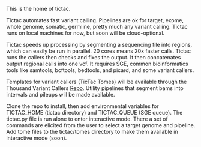 

This is the home of tictac.

Tictac automates fast variant calling. Pipelines are ok for target, exome, whole genome, somatic, germline, pretty much any variant calling. Tictac runs on local machines for now, but soon will be cloud-optional.

Tictac speeds up processing by segmenting a sequencing file into regions, which can easily be run in parallel. 20 cores means 20x faster calls. Tictac runs the callers then checks and fixes the output. It then concatenates output regional calls into one vcf. It requires SGE, common bioinformatics tools like samtools, bcftools, bedtools, and picard, and some variant callers. 

Templates for variant callers (TicTac Tomes) will be available through the Thousand Variant Callers [Repo](https://github.com/deaconjs/ThousandVariantCallersRepo). Utility pipelines that segment bams into intervals and pileups will be made available. 

Clone the repo to install, then add environmental variables for TICTAC_HOME (tictac directory) and TICTAC_QUEUE (SGE queue). The tictac.py file is run alone to enter interactive mode. There a set of commands are elicited from the user to select a target genome and pipeline. Add tome files to the tictac/tomes directory to make them available in interactive mode (soon).
